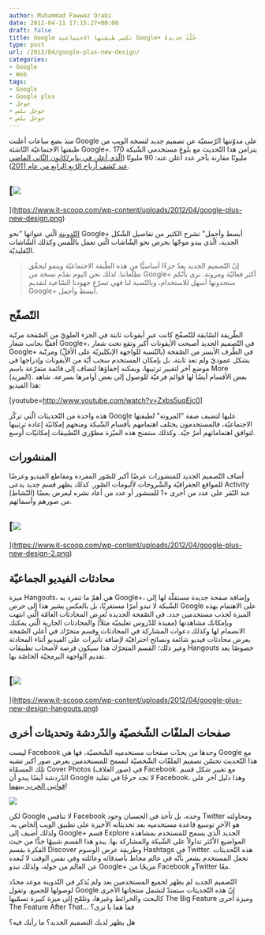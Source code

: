 ```yaml
---
author: Muhammad Fawwaz Orabi
date: 2012-04-11 17:15:27+00:00
draft: false
title: Google تكسي طبقتها الاجتماعية Google+ حُلّةً جديدةً
type: post
url: /2012/04/google-plus-new-design/
categories:
- Google
- Web
tags:
- Google
- Google plus
- جوجل
- جوجل بلس
- جوجل بلص
---
```


منذ بضع ساعات أعلنت Google على مدوّنتها الرّسميّة عن تصميم جديد لنسخة الويب من طبقتها الاجتماعيّة النّاشئة Google+. يتزامن هذا التّحديث مع بلوغ مستخدمي الشّبكة 170 مليونًا مقارنة بآخر عدد أعلن عنه: 90 مليونًا ([الّذي أعلن في يناير/كانون الثّاني الماضي عند كشف أرباح الرّبع الرابع من عام 2011](https://www.it-scoop.com/2012/01/google-news-8/)).


## [![](https://www.it-scoop.com/wp-content/uploads/2012/04/google-plus-new-design.png)
](https://www.it-scoop.com/wp-content/uploads/2012/04/google-plus-new-design.png)


[التّدوينة](http://googleblog.blogspot.co.uk/2012/04/toward-simpler-more-beautiful-google.html) الّتي عنوانها "نحو Google+ أبسط وأجمل" تشرح الكثير من تفاصيل الشّكل الجديد، الّذي يبدو موجّها بحرص نحو الشّاشات الّتي تعمل باللّمس وكذلك الشّاشات التّقليديّة.


<blockquote>إنّ التّصميم الجديد يعدّ جزءًا أساسيًّا من هذه الطّبقة الاجتماعيّة وينمو ليحقّق تطلّعاتنا. لذلك نحن اليوم نقدّم نسخة من Google+ أكثر فعاليّة ومرونة. نرى بأنّكم ستجدونها أسهل للاستخدام، وبالنّسبة لنا فهي تسرّع جهودنا السّاعية لتقديم Google+ أبسط وأجمل.</blockquote>




## التّصفّح


الطّريقة السّابقة للتّصفّح كانت عبر أيقونات ثابتة في الجزء العلويّ من الصّفحة مرتّبة أفقيًّا بجانب شعار Google+، في التّصميم الجديد أصبحت الأيقونات أكبر وتقع تحت شعار Google+ في الطّرف الأيسر من الصّفحة (بالنّسبة للواجهة الإنكليزيّة على الأقلّ) ومرتّبة بشكل عموديّ ولم تعد ثابتة، بل بإمكان المستخدم سحب أيّة من الأيقونات وإدراجها في موضع آخر لتغيير ترتيبها، ويمكنه إخفاؤها لتضاف إلى قائمة متفرّعة باسم More (المزيد). بعض الأقسام أيضًا لها قوائم فرعيّة للوصول إلى بعض أوامرها بسرعة. شاهد هذا الفيديو:


[youtube=http://www.youtube.com/watch?v=Zxbs5uqEjc0]




هذه واحدة من التّحديثات الّتي تركّز Google عليها لتضيف صفة "المرونة" لطبقتها الاجتماعيّة، فالمستخدمون يختلف اهتمامهم بأقسام الشّبكة ومنحهم إمكانيّة إعادة ترتيبها لتوافق اهتماماتهم أمرٌ جيّد. وكذلك ستمنح هذه الميّزة مطوّري التّطبيقات إمكانيّات أوسع.





## المنشورات


<!-- more -->

أضاف التّصميم الجديد للمنشورات عرضًا أكبر للصّور المفردة ومقاطع الفيديو وعرضًا للمواقع الجغرافيّة والشّروحات لألبومات الصّور. كذلك يظهر قسم جديد يدعى Activity (النّشاط) عند النّقر على عدد من أجرى +1 للمنشور أو عدد من أعاد نشره ليعرض بعضًا من صورهم وأسمائهم.


## [![](https://www.it-scoop.com/wp-content/uploads/2012/04/google-plus-new-design-2.png)
](https://www.it-scoop.com/wp-content/uploads/2012/04/google-plus-new-design-2.png)




## محادثات الفيديو الجماعيّة




ميزة Hangouts، هي أهمّ ما تنفرد به Google+، وإضافة صفحة جديدة مستقلّة لها إلى الشّبكة لا تبدو أمرًا مستغربًا، بل بالعكس يشير هذا إلى حرص Google على الاهتمام بهذه الميزة لجذب مستخدمين جدد. في الصّفحة الجديدة تُعرض المحادثات العامّة الّتي انتهت وبإمكانك مشاهدتها (مفيدة للدّروس تعليميّة مثلاً) والمحادثات الجارية الّتي يمكنك الانضمام لها وكذلك دعوات المشاركة في المحادثات وقسم متحرّك في أعلى الصّفحة يعرض محادثات فيديو شائعة ونصائح احترافيّة لإضافة تأثيرات على الفيديو أثناء المحادثة وغير ذلك؛ القسم المتحرّك هذا سيكون فرصة لأصحاب تطبيقات Hangouts خصوصًا بعد تقديم الواجهة البرمجيّة الخاصّة بها.





## [![](https://www.it-scoop.com/wp-content/uploads/2012/04/google-plus-new-design-hangouts.png)
](https://www.it-scoop.com/wp-content/uploads/2012/04/google-plus-new-design-hangouts.png)




## صفحات الملفّات الشّخصيّة والدّردشة وتحديثات أخرى




ليست Facebook وحدها من يحدّث صفحات مستخدميه الشّخصيّة، فها هي Google مع هذا التّحديث تحسّن تصميم الملفّات الشّخصيّة لتسمح للمستخدمين بعرض صور أكبر تشبه تلك المسمّاة Cover Photos (صور الغلاف) في Facebook. مع تغيير شكل قسم الدّردشة أيضًا يبدو أن Google لا تجد حرجًا في تقليد Facebook، وهذا دليل آخر على [قوانين الحرب بينهما](https://www.it-scoop.com/2011/11/facebook-google-fight/)!




[![](https://www.it-scoop.com/wp-content/uploads/2012/04/google-plus-new-design-profils.png)
](https://www.it-scoop.com/wp-content/uploads/2012/04/google-plus-new-design-profils.png)




لكن Google لا تنافس Facebook وحده، بل تأخذ في الحسبان وجود Twitter ومحاولته هو الآخر توسيع قاعدة مستخدميه بعد تحديثاته الأخيرة على تطبيق الويب الخاص به. ولذلك أُضيف إلى Google+ قسم Explore الجديد الّذي يسمح للمستخدم بمشاهدة المواضيع الأكثر تداولاً على الشّبكة والمشاركة بها. يبدو هذا القسم شبيهًا جدًّا من حيث الفكرة بقسم Discover وطريقة عرض الوسوم Hashtags في Twitter. هذه التّحديثات تجعل المستخدم يشعر بأنّه في عالم محاط بأصدقائه وعائلته وفي نفس الوقت لا تُبعده عن العالم من حوله، ولذلك تبدو Google+ مزيجًا من Facebook وTwitter معًا.




التّصميم الجديد لم يظهر لجميع المستخدمين بعد ولم يُذكر في التّدوينة موعد محدّد لوصولها للجميع. وتقول Google إنّ هذه التّحديثات ستمتدّ لتشمل منتجاتها الأخرى كالبحث والخرائط وغيرها، وتلمّح إلى ميزة كبيرة تسمّيها The Big Feature وميزة أخرى The Feature After That... فما هما يا ترى؟




هل يظهر لديك التصميم الجديد؟ ما رأيك فيه؟
